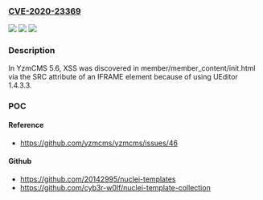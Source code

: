 ### [CVE-2020-23369](https://cve.mitre.org/cgi-bin/cvename.cgi?name=CVE-2020-23369)
![](https://img.shields.io/static/v1?label=Product&message=n%2Fa&color=blue)
![](https://img.shields.io/static/v1?label=Version&message=n%2Fa&color=blue)
![](https://img.shields.io/static/v1?label=Vulnerability&message=n%2Fa&color=brighgreen)

### Description

In YzmCMS 5.6, XSS was discovered in member/member_content/init.html via the SRC attribute of an IFRAME element because of using UEditor 1.4.3.3.

### POC

#### Reference
- https://github.com/yzmcms/yzmcms/issues/46

#### Github
- https://github.com/20142995/nuclei-templates
- https://github.com/cyb3r-w0lf/nuclei-template-collection

